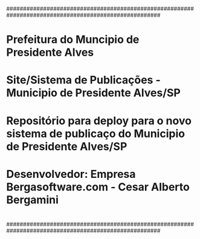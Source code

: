 ######################################################################################################
#
# Prefeitura do Muncipio de Presidente Alves
#
# Site/Sistema de Publicações - Municipio de Presidente Alves/SP
#
# Repositório para deploy para o novo sistema de publicaço do Municipio de Presidente Alves/SP
#
# Desenvolvedor: Empresa Bergasoftware.com - Cesar Alberto Bergamini
#
######################################################################################################
